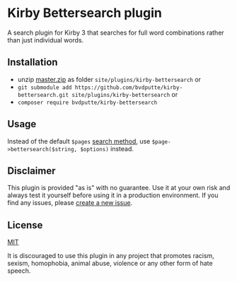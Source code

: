 # Kirby Bettersearch plugin

A search plugin for Kirby 3 that searches for full word combinations rather than just individual words.

## Installation

- unzip [master.zip](https://github.com/bvdputte/kirby-bettersearch/archive/master.zip) as folder `site/plugins/kirby-bettersearch` or
- `git submodule add https://github.com/bvdputte/kirby-bettersearch.git site/plugins/kirby-bettersearch` or
- `composer require bvdputte/kirby-bettersearch`

## Usage

Instead of the default `$pages` [search method](https://getkirby.com/docs/reference/objects/pages/search), use `$page->bettersearch($string, $options)` instead.

## Disclaimer

This plugin is provided "as is" with no guarantee. Use it at your own risk and always test it yourself before using it in a production environment. If you find any issues, please [create a new issue](https://github.com/bvdputte/kirby-bettersearch/issues/new).

## License

[MIT](https://opensource.org/licenses/MIT)

It is discouraged to use this plugin in any project that promotes racism, sexism, homophobia, animal abuse, violence or any other form of hate speech.